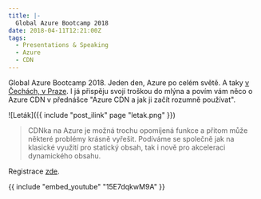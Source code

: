 ```yaml
---
title: |-
  Global Azure Bootcamp 2018
date: 2018-04-11T12:21:00Z
tags:
  - Presentations & Speaking
  - Azure
  - CDN
---
```

Global Azure Bootcamp 2018. Jeden den, Azure po celém světě. A taky [v Čechách, v Praze][1]. I já přispěju svojí troškou do mlýna a povím vám něco o Azure CDN v přednášce "Azure CDN a jak ji začít rozumně používat".

<!-- excerpt -->

![Leták]({{ include "post_ilink" page "letak.png" }})

> CDNka na Azure je možná trochu opomíjená funkce a přitom může některé problémy krásně vyřešit. Podíváme se společně jak na klasické využití pro statický obsah, tak i nově pro akceleraci dynamického obsahu.

Registrace [zde][2].

{{ include "embed_youtube" "15E7dqkwM9A" }}

[1]: http://www.azurebootcamp.cz/
[2]: https://www.geekcore.cz/events/6107
